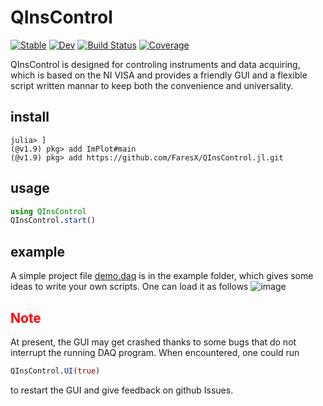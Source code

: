 # QInsControl

[![Stable](https://img.shields.io/badge/docs-stable-blue.svg)](https://FaresX.github.io/QInsControl.jl/stable/)
[![Dev](https://img.shields.io/badge/docs-dev-blue.svg)](https://FaresX.github.io/QInsControl.jl/dev/)
[![Build Status](https://github.com/FaresX/QInsControl.jl/actions/workflows/CI.yml/badge.svg?branch=master)](https://github.com/FaresX/QInsControl.jl/actions/workflows/CI.yml?query=branch%3Amaster)
[![Coverage](https://codecov.io/gh/FaresX/QInsControl.jl/branch/master/graph/badge.svg)](https://codecov.io/gh/FaresX/QInsControl.jl)

QInsControl is designed for controling instruments and data acquiring, which is based on the NI VISA and provides a 
friendly GUI and a flexible script written mannar to keep both the convenience and universality.

## install
```
julia> ]
(@v1.9) pkg> add ImPlot#main
(@v1.9) pkg> add https://github.com/FaresX/QInsControl.jl.git
```

## usage
```julia
using QInsControl
QInsControl.start()
```

## example
A simple project file [demo.daq](example) is in the example folder, which gives some ideas to write your own scripts.
One can load it as follows
![image](example/loadproject.gif)

## <font color=#FF0000>**Note**</font>
At present, the GUI may get crashed thanks to some bugs that do not interrupt the running DAQ program. When encountered, 
one could run
```julia
QInsControl.UI(true)
```
to restart the GUI and give feedback on github Issues.